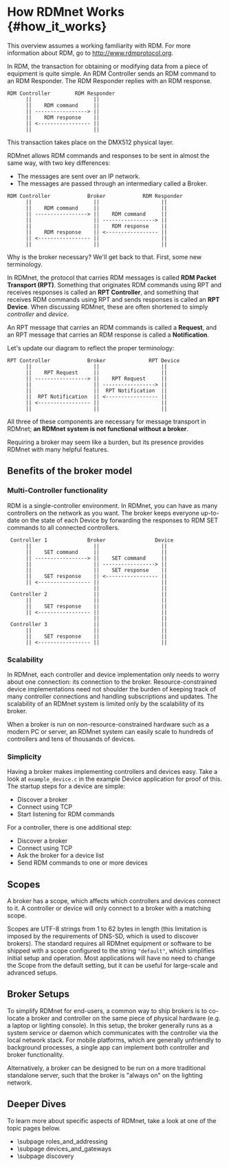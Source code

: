 # How RDMnet Works                                              {#how_it_works}

This overview assumes a working familiarity with RDM. For more information about RDM, go to
http://www.rdmprotocol.org.

In RDM, the transaction for obtaining or modifying data from a piece of equipment is quite simple.
An RDM Controller sends an RDM command to an RDM Responder. The RDM Responder replies with an RDM
response.

```
RDM Controller        RDM Responder
      ||                    ||
      ||    RDM command     ||
      || -----------------> ||
      ||    RDM response    ||
      || <----------------- ||
      ||                    ||
```

This transaction takes place on the DMX512 physical layer.

RDMnet allows RDM commands and responses to be sent in almost the same way, with two key
differences:

* The messages are sent over an IP network.
* The messages are passed through an intermediary called a Broker.

```
RDM Controller            Broker            RDM Responder
      ||                    ||                    ||
      ||    RDM command     ||                    ||
      || -----------------> ||    RDM command     ||
      ||                    || -----------------> ||
      ||                    ||    RDM response    ||
      ||    RDM response    || <----------------- ||
      || <----------------- ||                    ||
      ||                    ||                    ||
```

Why is the broker necessary? We'll get back to that. First, some new terminology.

In RDMnet, the protocol that carries RDM messages is called **RDM Packet Transport (RPT)**.
Something that originates RDM commands using RPT and receives responses is called an
**RPT Controller**, and something that receives RDM commands using RPT and sends responses is
called an **RPT Device**. When discussing RDMnet, these are often shortened to simply *controller*
and *device*.

An RPT message that carries an RDM commands is called a **Request**, and an RPT message that
carries an RDM response is called a **Notification**.

Let's update our diagram to reflect the proper terminology:

```
RPT Controller            Broker              RPT Device
      ||                    ||                    ||
      ||    RPT Request     ||                    ||
      || -----------------> ||    RPT Request     ||
      ||                    || -----------------> ||
      ||                    ||  RPT Notification  ||
      ||  RPT Notification  || <----------------- ||
      || <----------------- ||                    ||
      ||                    ||                    ||
```

All three of these components are necessary for message transport in RDMnet;
**an RDMnet system is not functional without a broker**.

Requiring a broker may seem like a burden, but its presence provides RDMnet with many helpful
features.

## Benefits of the broker model

### Multi-Controller functionality

RDM is a single-controller environment. In RDMnet, you can have as many controllers on the network
as you want. The broker keeps everyone up-to-date on the state of each Device by forwarding the
responses to RDM SET commands to all connected controllers.

```
 Controller 1             Broker                Device
      ||                    ||                    ||
      ||    SET command     ||                    ||
      || -----------------> ||    SET command     ||
      ||                    || -----------------> ||
      ||                    ||    SET response    ||
      ||    SET response    || <----------------- ||
      || <----------------- ||                    ||
                            ||                    ||
 Controller 2               ||                    ||
      ||                    ||                    ||
      ||    SET response    ||                    ||
      || <----------------- ||                    ||
                            ||                    ||
 Controller 3               ||                    ||
      ||                    ||                    ||
      ||    SET response    ||                    ||
      || <----------------- ||                    ||
```

### Scalability

In RDMnet, each controller and device implementation only needs to worry about one connection: its
connection to the broker. Resource-constrained device implementations need not shoulder the burden
of keeping track of many controller connections and handling subscriptions and updates. The
scalability of an RDMnet system is limited only by the scalability of its broker.

When a broker is run on non-resource-constrained hardware such as a modern PC or server, an RDMnet
system can easily scale to hundreds of controllers and tens of thousands of devices.

### Simplicity

Having a broker makes implementing controllers and devices easy. Take a look at `example_device.c`
in the example Device application for proof of this. The startup steps for a device are simple:

* Discover a broker
* Connect using TCP
* Start listening for RDM commands

For a controller, there is one additional step:

* Discover a broker
* Connect using TCP
* Ask the broker for a device list
* Send RDM commands to one or more devices

## Scopes

A broker has a scope, which affects which controllers and devices connect to it. A controller or
device will only connect to a broker with a matching scope.

Scopes are UTF-8 strings from 1 to 62 bytes in length (this limitation is imposed by the
requirements of DNS-SD, which is used to discover brokers). The standard requires all RDMnet
equipment or software to be shipped with a scope configured to the string `"default"`, which
simplifies initial setup and operation. Most applications will have no need to change the Scope
from the default setting, but it can be useful for large-scale and advanced setups.

## Broker Setups

To simplify RDMnet for end-users, a common way to ship brokers is to co-locate a broker and
controller on the same piece of physical hardware (e.g. a laptop or lighting console). In this
setup, the broker generally runs as a system service or daemon which communicates with the
controller via the local network stack. For mobile platforms, which are generally unfriendly to
background processes, a single app can implement both controller and broker functionality.

Alternatively, a broker can be designed to be run on a more traditional standalone server, such
that the broker is "always on" on the lighting network.

## Deeper Dives

To learn more about specific aspects of RDMnet, take a look at one of the topic pages below.

* \subpage roles_and_addressing
* \subpage devices_and_gateways
* \subpage discovery
